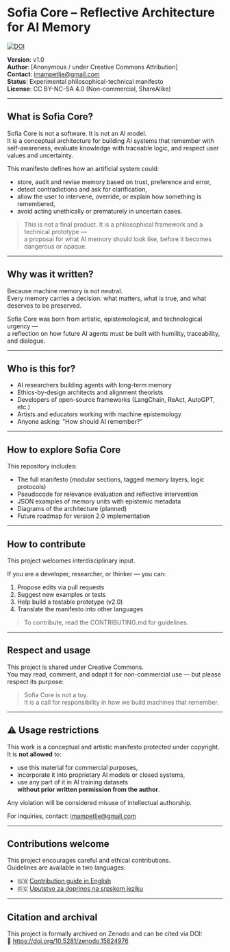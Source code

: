 # Sofia Core – Reflective Architecture for AI Memory
[![DOI](https://zenodo.org/badge/DOI/10.5281/zenodo.15824976.svg)](https://doi.org/10.5281/zenodo.15824976)

**Version**: v1.0  
**Author**: [Anonymous / under Creative Commons Attribution]  
**Contact**: imampetlje@gmail.com  
**Status**: Experimental philosophical-technical manifesto  
**License**: CC BY-NC-SA 4.0 (Non-commercial, ShareAlike)

---

## What is Sofia Core?

Sofia Core is not a software. It is not an AI model.  
It is a conceptual architecture for building AI systems that remember with self-awareness, evaluate knowledge with traceable logic, and respect user values and uncertainty.

This manifesto defines how an artificial system could:

- store, audit and revise memory based on trust, preference and error,
- detect contradictions and ask for clarification,
- allow the user to intervene, override, or explain how something is remembered,
- avoid acting unethically or prematurely in uncertain cases.

> This is not a final product. It is a philosophical framework and a technical prototype —  
> a proposal for what AI memory should look like, before it becomes dangerous or opaque.

---

## Why was it written?

Because machine memory is not neutral.  
Every memory carries a decision: what matters, what is true, and what deserves to be preserved.

Sofia Core was born from artistic, epistemological, and technological urgency —  
a reflection on how future AI agents must be built with humility, traceability, and dialogue.

---

## Who is this for?

- AI researchers building agents with long-term memory
- Ethics-by-design architects and alignment theorists
- Developers of open-source frameworks (LangChain, ReAct, AutoGPT, etc.)
- Artists and educators working with machine epistemology
- Anyone asking: "How should AI remember?"

---

## How to explore Sofia Core

This repository includes:

- The full manifesto (modular sections, tagged memory layers, logic protocols)
- Pseudocode for relevance evaluation and reflective intervention
- JSON examples of memory units with epistemic metadata
- Diagrams of the architecture (planned)
- Future roadmap for version 2.0 implementation

---

## How to contribute

This project welcomes interdisciplinary input.

If you are a developer, researcher, or thinker — you can:

1. Propose edits via pull requests
2. Suggest new examples or tests
3. Help build a testable prototype (v2.0)
4. Translate the manifesto into other languages

> To contribute, read the CONTRIBUTING.md for guidelines.

---

## Respect and usage

This project is shared under Creative Commons.  
You may read, comment, and adapt it for non-commercial use — but please respect its purpose:

> Sofia Core is not a toy.  
> It is a call for responsibility in how we build machines that remember.

---

## ⚠️ Usage restrictions

This work is a conceptual and artistic manifesto protected under copyright.  
It is **not allowed** to:

- use this material for commercial purposes,  
- incorporate it into proprietary AI models or closed systems,  
- use any part of it in AI training datasets  
**without prior written permission from the author**.

Any violation will be considered misuse of intellectual authorship.

For inquiries, contact: imampetlje@gmail.com

---

## Contributions welcome

This project encourages careful and ethical contributions.  
Guidelines are available in two languages:

- 🇬🇧 [Contribution guide in English](./CONTRIBUTING-en.md)
- 🇷🇸 [Uputstvo za doprinos na srpskom jeziku](./CONTRIBUTING.md)

---

## Citation and archival

This project is formally archived on Zenodo and can be cited via DOI:  
🔗 https://doi.org/10.5281/zenodo.15824976
